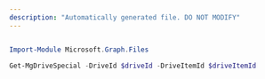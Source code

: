 ```yaml
---
description: "Automatically generated file. DO NOT MODIFY"
---
```


```powershell

Import-Module Microsoft.Graph.Files

Get-MgDriveSpecial -DriveId $driveId -DriveItemId $driveItemId

```